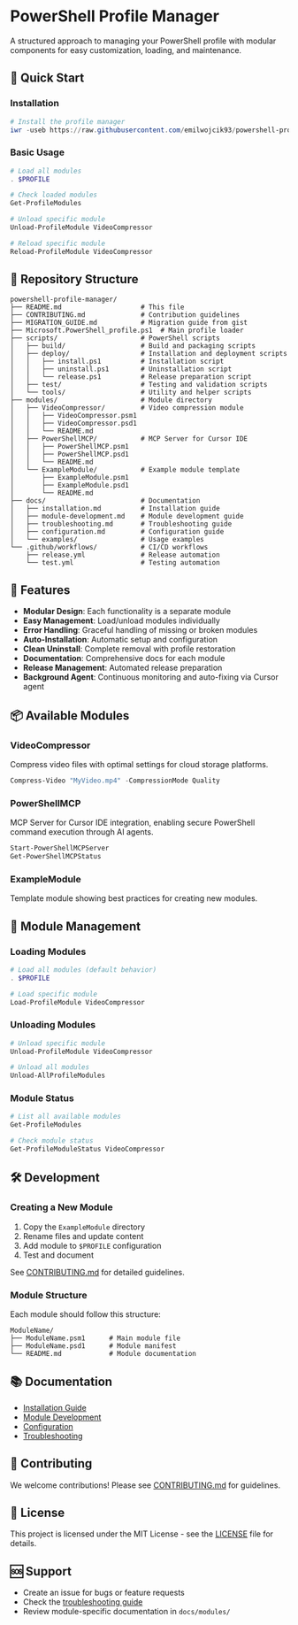 # PowerShell Profile Manager

A structured approach to managing your PowerShell profile with modular components for easy customization, loading, and maintenance.

## 🚀 Quick Start

### Installation

```powershell
# Install the profile manager
iwr -useb https://raw.githubusercontent.com/emilwojcik93/powershell-profile-manager/main/scripts/deploy/install.ps1 | iex
```

### Basic Usage

```powershell
# Load all modules
. $PROFILE

# Check loaded modules
Get-ProfileModules

# Unload specific module
Unload-ProfileModule VideoCompressor

# Reload specific module
Reload-ProfileModule VideoCompressor
```

## 📁 Repository Structure

```
powershell-profile-manager/
├── README.md                    # This file
├── CONTRIBUTING.md              # Contribution guidelines
├── MIGRATION_GUIDE.md           # Migration guide from gist
├── Microsoft.PowerShell_profile.ps1  # Main profile loader
├── scripts/                     # PowerShell scripts
│   ├── build/                   # Build and packaging scripts
│   ├── deploy/                  # Installation and deployment scripts
│   │   ├── install.ps1          # Installation script
│   │   ├── uninstall.ps1        # Uninstallation script
│   │   └── release.ps1          # Release preparation script
│   ├── test/                    # Testing and validation scripts
│   └── tools/                   # Utility and helper scripts
├── modules/                     # Module directory
│   ├── VideoCompressor/         # Video compression module
│   │   ├── VideoCompressor.psm1
│   │   ├── VideoCompressor.psd1
│   │   └── README.md
│   ├── PowerShellMCP/           # MCP Server for Cursor IDE
│   │   ├── PowerShellMCP.psm1
│   │   ├── PowerShellMCP.psd1
│   │   └── README.md
│   └── ExampleModule/           # Example module template
│       ├── ExampleModule.psm1
│       ├── ExampleModule.psd1
│       └── README.md
├── docs/                        # Documentation
│   ├── installation.md          # Installation guide
│   ├── module-development.md    # Module development guide
│   ├── troubleshooting.md       # Troubleshooting guide
│   ├── configuration.md         # Configuration guide
│   └── examples/                # Usage examples
└── .github/workflows/           # CI/CD workflows
    ├── release.yml              # Release automation
    └── test.yml                 # Testing automation
```

## 🎯 Features

- **Modular Design**: Each functionality is a separate module
- **Easy Management**: Load/unload modules individually
- **Error Handling**: Graceful handling of missing or broken modules
- **Auto-Installation**: Automatic setup and configuration
- **Clean Uninstall**: Complete removal with profile restoration
- **Documentation**: Comprehensive docs for each module
- **Release Management**: Automated release preparation
- **Background Agent**: Continuous monitoring and auto-fixing via Cursor agent

## 📦 Available Modules

### VideoCompressor
Compress video files with optimal settings for cloud storage platforms.

```powershell
Compress-Video "MyVideo.mp4" -CompressionMode Quality
```

### PowerShellMCP
MCP Server for Cursor IDE integration, enabling secure PowerShell command execution through AI agents.

```powershell
Start-PowerShellMCPServer
Get-PowerShellMCPStatus
```

### ExampleModule
Template module showing best practices for creating new modules.

## 🔧 Module Management

### Loading Modules
```powershell
# Load all modules (default behavior)
. $PROFILE

# Load specific module
Load-ProfileModule VideoCompressor
```

### Unloading Modules
```powershell
# Unload specific module
Unload-ProfileModule VideoCompressor

# Unload all modules
Unload-AllProfileModules
```

### Module Status
```powershell
# List all available modules
Get-ProfileModules

# Check module status
Get-ProfileModuleStatus VideoCompressor
```

## 🛠️ Development

### Creating a New Module

1. Copy the `ExampleModule` directory
2. Rename files and update content
3. Add module to `$PROFILE` configuration
4. Test and document

See [CONTRIBUTING.md](CONTRIBUTING.md) for detailed guidelines.

### Module Structure

Each module should follow this structure:
```
ModuleName/
├── ModuleName.psm1      # Main module file
├── ModuleName.psd1      # Module manifest
└── README.md            # Module documentation
```

## 📚 Documentation

- [Installation Guide](docs/installation.md)
- [Module Development](docs/module-development.md)
- [Configuration](docs/configuration.md)
- [Troubleshooting](docs/troubleshooting.md)

## 🤝 Contributing

We welcome contributions! Please see [CONTRIBUTING.md](CONTRIBUTING.md) for guidelines.

## 📄 License

This project is licensed under the MIT License - see the [LICENSE](LICENSE) file for details.

## 🆘 Support

- Create an issue for bugs or feature requests
- Check the [troubleshooting guide](docs/troubleshooting.md)
- Review module-specific documentation in `docs/modules/`
